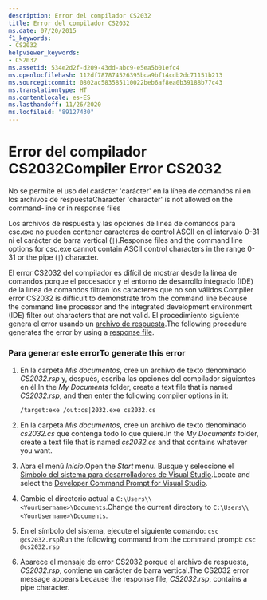 ```yaml
---
description: Error del compilador CS2032
title: Error del compilador CS2032
ms.date: 07/20/2015
f1_keywords:
- CS2032
helpviewer_keywords:
- CS2032
ms.assetid: 534e2d2f-d209-43dd-abc9-e5ea5b01efc4
ms.openlocfilehash: 112df787874526395bca9bf14cdb2dc71151b213
ms.sourcegitcommit: 0802ac583585110022beb6af8ea0b39188b77c43
ms.translationtype: HT
ms.contentlocale: es-ES
ms.lasthandoff: 11/26/2020
ms.locfileid: "89127430"
---
```

# <a name="compiler-error-cs2032"></a><span data-ttu-id="bbc57-103">Error del compilador CS2032</span><span class="sxs-lookup"><span data-stu-id="bbc57-103">Compiler Error CS2032</span></span>

<span data-ttu-id="bbc57-104">No se permite el uso del carácter 'carácter' en la línea de comandos ni en los archivos de respuesta</span><span class="sxs-lookup"><span data-stu-id="bbc57-104">Character 'character' is not allowed on the command-line or in response files</span></span>

 <span data-ttu-id="bbc57-105">Los archivos de respuesta y las opciones de línea de comandos para csc.exe no pueden contener caracteres de control ASCII en el intervalo 0-31 ni el carácter de barra vertical (`|`).</span><span class="sxs-lookup"><span data-stu-id="bbc57-105">Response files and the command line options for csc.exe cannot contain ASCII control characters in the range 0-31 or the pipe (`|`) character.</span></span>

 <span data-ttu-id="bbc57-106">El error CS2032 del compilador es difícil de mostrar desde la línea de comandos porque el procesador y el entorno de desarrollo integrado (IDE) de la línea de comandos filtran los caracteres que no son válidos.</span><span class="sxs-lookup"><span data-stu-id="bbc57-106">Compiler error CS2032 is difficult to demonstrate from the command line because the command line processor and the integrated development environment (IDE) filter out characters that are not valid.</span></span> <span data-ttu-id="bbc57-107">El procedimiento siguiente genera el error usando un [archivo de respuesta](../compiler-options/response-file-compiler-option.md).</span><span class="sxs-lookup"><span data-stu-id="bbc57-107">The following procedure generates the error by using a [response file](../compiler-options/response-file-compiler-option.md).</span></span>

### <a name="to-generate-this-error"></a><span data-ttu-id="bbc57-108">Para generar este error</span><span class="sxs-lookup"><span data-stu-id="bbc57-108">To generate this error</span></span>

1. <span data-ttu-id="bbc57-109">En la carpeta *Mis documentos*, cree un archivo de texto denominado *CS2032.rsp* y, después, escriba las opciones del compilador siguientes en él:</span><span class="sxs-lookup"><span data-stu-id="bbc57-109">In the *My Documents* folder, create a text file that is named *CS2032.rsp*, and then enter the following compiler options in it:</span></span>
  
    ```console
    /target:exe /out:cs|2032.exe cs2032.cs
    ```

2. <span data-ttu-id="bbc57-110">En la carpeta *Mis documentos*, cree un archivo de texto denominado *cs2032.cs* que contenga todo lo que quiere.</span><span class="sxs-lookup"><span data-stu-id="bbc57-110">In the *My Documents* folder, create a text file that is named *cs2032.cs* and that contains whatever you want.</span></span>

3. <span data-ttu-id="bbc57-111">Abra el menú *Inicio*.</span><span class="sxs-lookup"><span data-stu-id="bbc57-111">Open the *Start* menu.</span></span> <span data-ttu-id="bbc57-112">Busque y seleccione el [Símbolo del sistema para desarrolladores de Visual Studio](../../../framework/tools/developer-command-prompt-for-vs.md).</span><span class="sxs-lookup"><span data-stu-id="bbc57-112">Locate and select the [Developer Command Prompt for Visual Studio](../../../framework/tools/developer-command-prompt-for-vs.md).</span></span>

4. <span data-ttu-id="bbc57-113">Cambie el directorio actual a `C:\Users\\<YourUsername>\Documents`.</span><span class="sxs-lookup"><span data-stu-id="bbc57-113">Change the current directory to `C:\Users\\<YourUsername>\Documents`.</span></span>

5. <span data-ttu-id="bbc57-114">En el símbolo del sistema, ejecute el siguiente comando: `csc @cs2032.rsp`</span><span class="sxs-lookup"><span data-stu-id="bbc57-114">Run the following command from the command prompt: `csc @cs2032.rsp`</span></span>

6. <span data-ttu-id="bbc57-115">Aparece el mensaje de error CS2032 porque el archivo de respuesta, *CS2032.rsp*, contiene un carácter de barra vertical.</span><span class="sxs-lookup"><span data-stu-id="bbc57-115">The CS2032 error message appears because the response file, *CS2032.rsp*, contains a pipe character.</span></span>
